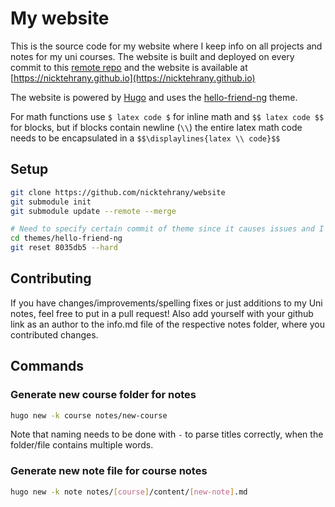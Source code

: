 # My website

This is the source code for my website where I keep info on all projects and notes for my uni courses.
The website is built and deployed on every commit to this [remote repo](https://github.com/nicktehrany/nicktehrany.github.io)
and the website is available at [https://nicktehrany.github.io](https://nicktehrany.github.io)

The website is powered by [Hugo](https://gohugo.io/) and uses the [hello-friend-ng](https://github.com/rhazdon/hugo-theme-hello-friend-ng) theme.

For math functions use `$ latex code $` for inline math and `$$ latex code $$` for blocks, but if blocks contain newline (`\\`)
the entire latex math code needs to be encapsulated in a `$$\displaylines{latex \\ code}$$`

## Setup

```bash
git clone https://github.com/nicktehrany/website
git submodule init
git submodule update --remote --merge

# Need to specify certain commit of theme since it causes issues and I like the button to switch between dark/light theme
cd themes/hello-friend-ng
git reset 8035db5 --hard
```
## Contributing

If you have changes/improvements/spelling fixes or just additions to my Uni notes, feel free to put in a pull request! Also add yourself with your github link as an author to the info.md file of the respective notes folder, where you contributed changes.

## Commands

### Generate new course folder for notes

```bash
hugo new -k course notes/new-course
```

Note that naming needs to be done with `-` to parse titles correctly, when the folder/file contains multiple words.

### Generate new note file for course notes

```bash
hugo new -k note notes/[course]/content/[new-note].md
```

